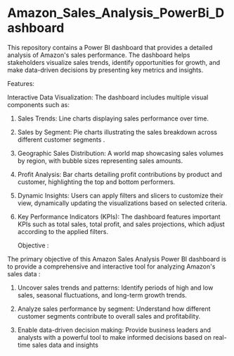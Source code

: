 # Amazon_Sales_Analysis_PowerBi_Dashboard

This repository contains a Power BI dashboard that provides a detailed analysis of Amazon's sales performance. The dashboard helps stakeholders visualize sales trends, identify opportunities for growth, and make data-driven decisions by presenting key metrics and insights.

Features:

Interactive Data Visualization: The dashboard includes multiple visual components such as:

1. Sales Trends: Line charts displaying sales performance over time.

2. Sales by Segment: Pie charts illustrating the sales breakdown across different customer segments .

3. Geographic Sales Distribution: A world map showcasing sales volumes by region, with bubble sizes representing sales amounts.

4. Profit Analysis: Bar charts detailing profit contributions by product and customer, highlighting the top and bottom performers.

5. Dynamic Insights: Users can apply filters and slicers to customize their view, dynamically updating the visualizations based on 
   selected criteria.

6. Key Performance Indicators (KPIs): The dashboard features important KPIs such as total sales, total profit, and sales projections, 
   which adjust according to the applied filters.

   Objective :

The primary objective of this Amazon Sales Analysis Power BI dashboard is to provide a comprehensive and interactive tool for analyzing Amazon's sales data :  

1. Uncover sales trends and patterns: Identify periods of high and low sales, seasonal fluctuations, and long-term growth trends.

2. Analyze sales performance by segment: Understand how different customer segments contribute to overall sales and profitability.

3. Enable data-driven decision making: Provide business leaders and analysts with a powerful tool to make informed decisions based on real-time sales data and insights
